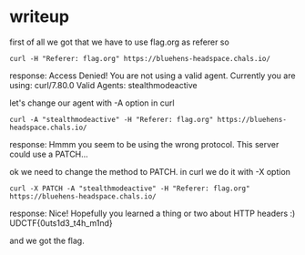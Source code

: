 # writeup

first of all we got that we have to use flag.org as referer
so 

```curl -H "Referer: flag.org" https://bluehens-headspace.chals.io/```

response: Access Denied! You are not using a valid agent. Currently you are using: curl/7.80.0
Valid Agents: stealthmodeactive

let's change our agent with -A option in curl

```curl -A "stealthmodeactive" -H "Referer: flag.org" https://bluehens-headspace.chals.io/```

response: Hmmm you seem to be using the wrong protocol. This server could use a PATCH...


ok we need to change the method to PATCH. in curl we do it with -X option

```curl -X PATCH -A "stealthmodeactive" -H "Referer: flag.org" https://bluehens-headspace.chals.io/```

response: Nice! Hopefully you learned a thing or two about HTTP headers :) UDCTF{0uts1d3_t4h_m1nd}


and we got the flag.
